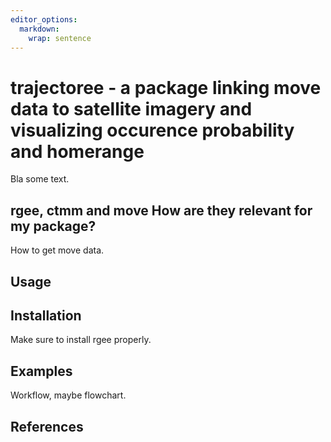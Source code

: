 ```yaml
---
editor_options: 
  markdown: 
    wrap: sentence
---
```


# trajectoree - a package linking move data to satellite imagery and visualizing occurence probability and homerange

Bla some text.
## rgee, ctmm and move How are they relevant for my package?
How to get move data.
## Usage
## Installation
Make sure to install rgee properly.
## Examples
Workflow, maybe flowchart.
## References
